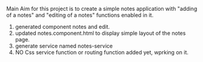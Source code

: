 Main Aim for this project is to create a simple notes application with "adding of a notes" and "editing of a notes" functions enabled in it.


1) generated component notes and edit.
2) updated notes.component.html to display simple layout of the notes page.
3) generate service  named notes-service
4) NO Css service function or routing function added yet, wprking on it.
